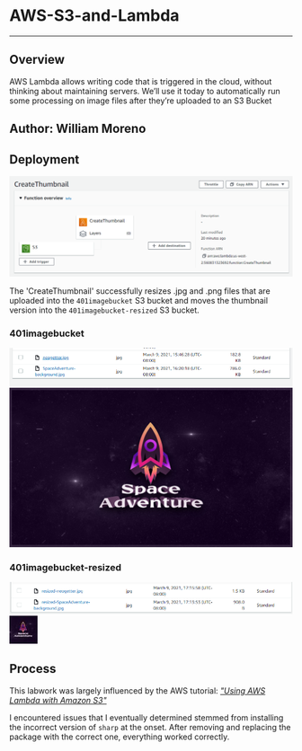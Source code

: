 # AWS-S3-and-Lambda
---

## Overview

AWS Lambda allows writing code that is triggered in the cloud, without thinking about maintaining servers. We’ll use it today to automatically run some processing on image files after they’re uploaded to an S3 Bucket

## Author: William Moreno

## Deployment

![Lambda Dashboard](./assets/lambda.PNG)

The 'CreateThumbnail' successfully resizes .jpg and .png files that are uploaded into the `401imagebucket` S3 bucket and moves the thumbnail version into the `401imagebucket-resized` S3 bucket. 

### 401imagebucket
![Source Bucket](./assets/ib401.PNG)
![Source Image](./assets/SpaceAdventure-background.jpg)


### 401imagebucket-resized
![Target Bucket](./assets/ibr401.PNG)
![Target Image](./assets/resized-SpaceAdventure-background.jpg)


## Process

This labwork was largely influenced by the AWS tutorial: [*"Using AWS Lambda with Amazon S3"*](https://docs.aws.amazon.com/lambda/latest/dg/with-s3-example.html)

I encountered issues that I eventually determined stemmed from installing the incorrect version of `sharp` at the onset. After removing and replacing the package with the correct one, everything worked correctly.


